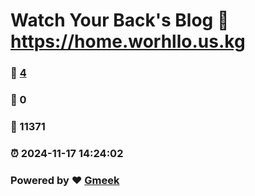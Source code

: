 # Watch Your Back's Blog :link: https://home.worhllo.us.kg 
### :page_facing_up: [4](https://home.worhllo.us.kg/tag.html) 
### :speech_balloon: 0 
### :hibiscus: 11371 
### :alarm_clock: 2024-11-17 14:24:02 
### Powered by :heart: [Gmeek](https://github.com/Meekdai/Gmeek)
